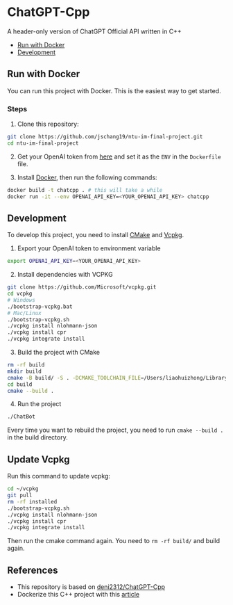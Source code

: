 
#  ChatGPT-Cpp
A header-only version of ChatGPT Official API written in C++

* [Run with Docker](#run-with-docker)
* [Development](#development)

## Run with Docker

You can run this project with Docker. This is the easiest way to get started.

### Steps

1. Clone this repository:
```bash
git clone https://github.com/jschang19/ntu-im-final-project.git
cd ntu-im-final-project
```

2. Get your OpenAI token from [here](https://platform.openai.com/) and set it as the `ENV` in the `Dockerfile` file.

3. Install [Docker](https://www.docker.com/products/docker-desktop/), then run the following commands:

```bash
docker build -t chatcpp . # this will take a while
docker run -it --env OPENAI_API_KEY=<YOUR_OPENAI_API_KEY> chatcpp
```

## Development

To develop this project, you need to install [CMake](https://cmake.org/download/) and [Vcpkg](https://github.com/microsoft/vcpkg).

1. Export your OpenAI token to environment variable
```bash
export OPENAI_API_KEY=<YOUR_OPENAI_API_KEY>
```

2. Install dependencies with VCPKG
 ```bash
git clone https://github.com/Microsoft/vcpkg.git
cd vcpkg
# Windows
./bootstrap-vcpkg.bat
# Mac/Linux
./bootstrap-vcpkg.sh
./vcpkg install nlohmann-json
./vcpkg install cpr
./vcpkg integrate install
```  

3. Build the project with CMake
```bash
rm -rf build
mkdir build
cmake -B build/ -S . -DCMAKE_TOOLCHAIN_FILE=/Users/liaohuizhong/Library/CloudStorage/OneDrive-個人/文件/大學/大學課業/大一上/程式設計/ntu-im-final-project/vcpkg/scripts/buildsystems/vcpkg.cmake
cd build
cmake --build .
```  

4. Run the project
```bash
./ChatBot
```

Every time you want to rebuild the project, you need to run `cmake --build .` in the build directory.

## Update Vcpkg
Run this command to update vcpkg:
```bash
cd ~/vcpkg
git pull
rm -rf installed
./bootstrap-vcpkg.sh
./vcpkg install nlohmann-json
./vcpkg install cpr
./vcpkg integrate install
```

Then run the cmake command again. You need to `rm -rf build/` and build again.

## References
- This repository is based on [deni2312/ChatGPT-Cpp](https://github.com/deni2312/ChatGPT-Cpp)
- Dockerize this C++ project with this [article](https://medium.com/codex/a-practical-guide-to-containerize-your-c-application-with-docker-50abb197f6d4)
